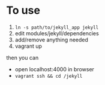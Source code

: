 # To use

1. `ln -s path/to/jekyll_app jekyll`
2. edit modules/jekyll/dependencies
3. add/remove anything needed
4. vagrant up

then you can
*	open localhost:4000 in browser
* `vagrant ssh && cd /jekyll`
